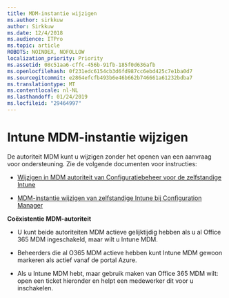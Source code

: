 ```yaml
---
title: MDM-instantie wijzigen
ms.author: sirkkuw
author: Sirkkuw
ms.date: 12/4/2018
ms.audience: ITPro
ms.topic: article
ROBOTS: NOINDEX, NOFOLLOW
localization_priority: Priority
ms.assetid: 08c51aa6-cffc-456b-91fb-185f0d636afb
ms.openlocfilehash: 0f231edc6154cb3d6fd987cc6ebd425c7e1ba0d7
ms.sourcegitcommit: e2864efcfb493b6e46b662b746661a61232bdba7
ms.translationtype: MT
ms.contentlocale: nl-NL
ms.lasthandoff: 01/24/2019
ms.locfileid: "29464997"
---
```

# <a name="change-intune-mdm-authority"></a>Intune MDM-instantie wijzigen

De autoriteit MDM kunt u wijzigen zonder het openen van een aanvraag voor ondersteuning. Zie de volgende documenten voor instructies:
  
- [Wijzigen in MDM autoriteit van Configuratiebeheer voor de zelfstandige Intune](https://docs.microsoft.com/sccm/mdm/deploy-use/migrate-change-mdm-authority)
    
- [MDM-instantie wijzigen van zelfstandige Intune bij Configuration Manager](https://docs.microsoft.com/sccm/mdm/deploy-use/change-mdm-authority)
    
 **Coëxistentie MDM-autoriteit**
  
- U kunt beide autoriteiten MDM actieve gelijktijdig hebben als u al Office 365 MDM ingeschakeld, maar wilt u Intune MDM.
    
- Beheerders die al O365 MDM actieve hebben kunt Intune MDM gewoon markeren als actief vanaf de portal Azure.
    
- Als u Intune MDM hebt, maar gebruik maken van Office 365 MDM wilt: open een ticket hieronder en helpt een medewerker dit voor u inschakelen.
    

